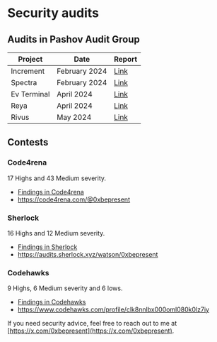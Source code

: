 # Security audits 

## Audits in Pashov Audit Group

| Project         | Date          | Report                                         |
| -------         | ----          | ------                                         |
| Increment       | February 2024 | [Link](/privateaudits/increment-security-review.pdf)    |
| Spectra         | February 2024 | [Link](/privateaudits/Spectra-security-review.pdf)      |
| Ev Terminal     | April 2024    | [Link](/privateaudits/EVTerminal-security-review.pdf)   |
| Reya            | April 2024    | [Link](/privateaudits/ReyaNetwork-security-review-April.pdf) |
| Rivus           | May 2024      | [Link](/privateaudits/Rivus-security-review.pdf)        |

## Contests

### Code4rena

17 Highs and 43 Medium severity.

- [Findings in Code4rena](c4/README.md)
- https://code4rena.com/@0xbepresent

### Sherlock

16 Highs and 12 Medium severity.

- [Findings in Sherlock](sherlock/README.md)
- https://audits.sherlock.xyz/watson/0xbepresent

### Codehawks

9 Highs, 6 Medium severity and 6 lows.

- [Findings in Codehawks](codehawks/README.md)
- https://www.codehawks.com/profile/clk8nnlbx000oml080k0lz7iy


If you need security advice, feel free to reach out to me at [https://x.com/0xbepresent](https://x.com/0xbepresent).
